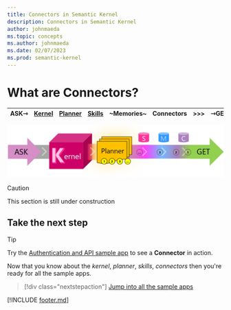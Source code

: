 ```yaml
---
title: Connectors in Semantic Kernel
description: Connectors in Semantic Kernel
author: johnmaeda
ms.topic: concepts
ms.author: johnmaeda
ms.date: 02/07/2023
ms.prod: semantic-kernel
---
```


# What are Connectors?

| ASK⇾ | [Kernel](kernel) | [Planner](planner) | [Skills](skills)|  ~Memories~ |Connectors | >>>|  ⇾GET | 
|---|---|---|---|---|---|---|---|

![Journey of an ask to a get in Semantic Kernel visualized as phases as annotated immediately below](../media/fullview.png)

> [!CAUTION]
> This section is still under construction

## Take the next step

> [!TIP]
> Try the [Authentication and API sample app](/semantic-kernel/samples/authapi) to see a **Connector** in action.

Now that you know about the _kernel_, _planner_, _skills_, _connectors_ then you're ready for all the sample apps.

> [!div class="nextstepaction"]
> [Jump into all the sample apps](../samples/overview)

[!INCLUDE [footer.md](../includes/footer.md)]

